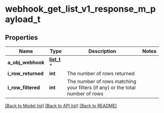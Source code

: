 # webhook_get_list_v1_response_m_payload_t

## Properties
Name | Type | Description | Notes
------------ | ------------- | ------------- | -------------
**a_obj_webhook** | [**list_t**](webhook_list_element.md) \* |  | 
**i_row_returned** | **int** | The number of rows returned | 
**i_row_filtered** | **int** | The number of rows matching your filters (if any) or the total number of rows | 

[[Back to Model list]](../README.md#documentation-for-models) [[Back to API list]](../README.md#documentation-for-api-endpoints) [[Back to README]](../README.md)


